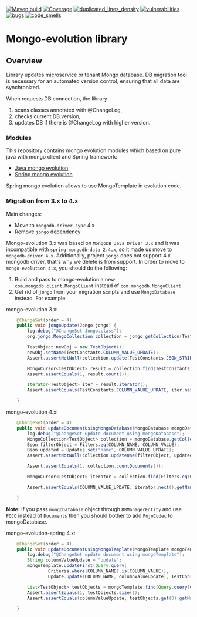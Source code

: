 [![Maven build](https://github.com/Netcracker/qubership-core-mongo-evolution/actions/workflows/maven-build.yaml/badge.svg)](https://github.com/Netcracker/qubership-core-mongo-evolution/actions/workflows/maven-build.yaml)
[![Coverage](https://sonarcloud.io/api/project_badges/measure?metric=coverage&project=Netcracker_qubership-core-mongo-evolution)](https://sonarcloud.io/summary/overall?id=Netcracker_qubership-core-mongo-evolution)
[![duplicated_lines_density](https://sonarcloud.io/api/project_badges/measure?metric=duplicated_lines_density&project=Netcracker_qubership-core-mongo-evolution)](https://sonarcloud.io/summary/overall?id=Netcracker_qubership-core-mongo-evolution)
[![vulnerabilities](https://sonarcloud.io/api/project_badges/measure?metric=vulnerabilities&project=Netcracker_qubership-core-mongo-evolution)](https://sonarcloud.io/summary/overall?id=Netcracker_qubership-core-mongo-evolution)
[![bugs](https://sonarcloud.io/api/project_badges/measure?metric=bugs&project=Netcracker_qubership-core-mongo-evolution)](https://sonarcloud.io/summary/overall?id=Netcracker_qubership-core-mongo-evolution)
[![code_smells](https://sonarcloud.io/api/project_badges/measure?metric=code_smells&project=Netcracker_qubership-core-mongo-evolution)](https://sonarcloud.io/summary/overall?id=Netcracker_qubership-core-mongo-evolution)

# Mongo-evolution library

## Overview

Library updates microservice or tenant Mongo database.
DB migration tool is necessary for an automated version control, ensuring that all data are synchronized.

When requests DB connection, the library
1. scans classes annotated with @ChangeLog,
2. checks current DB version,
3. updates DB if there is @ChangeLog with higher version. 

### Modules

This repository contains mongo evolution modules which based on pure java with mongo client and Spring framework:

* [Java mongo evolution](./mongo-evolution-java/README.md) 
* [Spring mongo evolution](./mongo-evolution-spring/README.md)

Spring mongo evolution allows to use MongoTemplate in evolution code.

### Migration from 3.x to 4.x

Main changes:
* Move to `mongodb-driver-sync` 4.x  
* Remove `jongo` dependency 

Mongo-evolution 3.x was based on `MongoDB Java Driver 3.x` and it was incompatible with 
`spring-mongodb-data 2.4.x`, so it made us move to `mongodb-driver 4.x`. Additionally, project `jongo` does not support
4.x mongodb driver, that's why we delete is from support. In order to move to `mongo-evolution 4.x`, you should do the following:
1) Build and pass to mongo-evolution a new `com.mongodb.client.MongoClient` instead of `com.mongodb.MongoClient`  
2) Get rid of `jongo` from your migration scripts and use `MongoDatabase` instead. For example:

mongo-evolution 3.x:   
```java
    @ChangeSet(order = 4)
    public void jongoUpdate(Jongo jongo) {
        log.debug("@ChangeSet Jongo.class");
        org.jongo.MongoCollection collection = jongo.getCollection(TestConstants.COLLECTION_NAME);

        TestObject newObj = new TestObject();
        newObj.setName(TestConstants.COLUMN_VALUE_UPDATE);
        Assert.assertNotNull(collection.update(TestConstants.JSON_STRING).with(newObj));

        MongoCursor<TestObject> result = collection.find(TestConstants.JSON_STRING_UPDATE).as(TestObject.class);
        Assert.assertEquals(1, result.count());

        Iterator<TestObject> iter = result.iterator();
        Assert.assertEquals(TestConstants.COLUMN_VALUE_UPDATE, iter.next().getName());

    }
```

mongo-evolution 4.x:   
```java
    @ChangeSet(order = 4)
    public void updateDocumentUsingMongoDatabase(MongoDatabase mongoDatabase) {
        log.debug("@ChangeSet update document using mongoDatabase");
        MongoCollection<TestObject> collection = mongoDatabase.getCollection(COLLECTION_NAME, TestObject.class);
        Bson filterObject = Filters.eq(COLUMN_NAME, COLUMN_VALUE);
        Bson updated = Updates.set("name", COLUMN_VALUE_UPDATE);
        Assert.assertNotNull(collection.updateOne(filterObject, updated));

        Assert.assertEquals(1, collection.countDocuments());

        MongoCursor<TestObject> iterator = collection.find(Filters.eq(COLUMN_NAME, COLUMN_VALUE_UPDATE)).iterator();

        Assert.assertEquals(COLUMN_VALUE_UPDATE, iterator.next().getName());

    }
```
**Note:** If you pass `mongoDatabase` object through `DBManagerEntity` and use `POJO` instead of `Documents` 
then you should bother to add `PojoCodec` to mongoDatabase.

mongo-evolution-spring 4.x: 

```java
    @ChangeSet(order = 4)
    public void updateDocumentUsingMongoTemplate(MongoTemplate mongoTemplate) {
        log.debug("@ChangeSet update document using mongoTemplate");
        String columnValueUpdate = "update";
        mongoTemplate.updateFirst(Query.query(
                Criteria.where(COLUMN_NAME).is(COLUMN_VALUE)),
                Update.update(COLUMN_NAME, columnValueUpdate), TestConstants.COLLECTION_NAME);

        List<TestObject> testObjects = mongoTemplate.find(Query.query(Criteria.where(COLUMN_NAME).is(columnValueUpdate)), TestObject.class, TestConstants.COLLECTION_NAME);
        Assert.assertEquals(1, testObjects.size());
        Assert.assertEquals(columnValueUpdate, testObjects.get(0).getName());

    }
```
